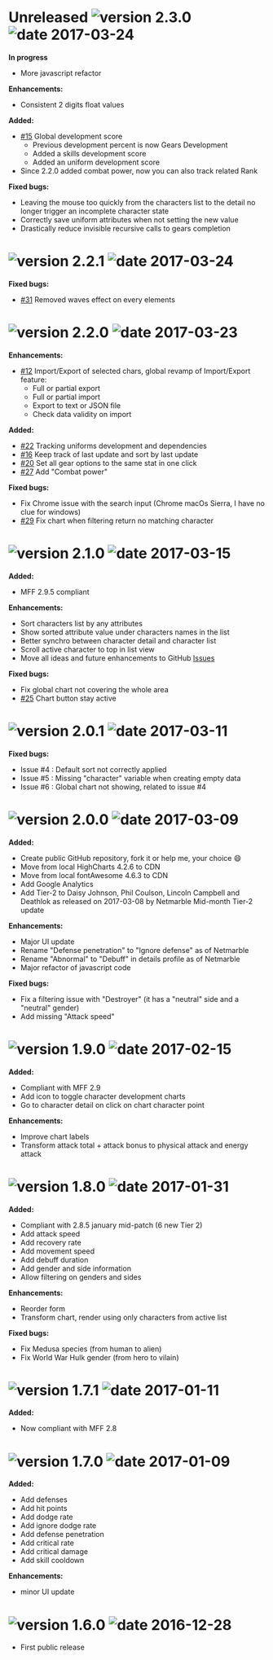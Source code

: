 # Unreleased ![version 2.3.0](https://img.shields.io/badge/version-2.3.0-brightgreen.svg?style=flat) ![date 2017-03-24](https://img.shields.io/badge/date-2017--03--24-red.svg?style=flat)

**In progress**

- More javascript refactor

**Enhancements:**

- Consistent 2 digits float values

**Added:**

- [#15](https://github.com/Mokhet/MFF-roster-tracker/issues/15) Global development score
  - Previous development percent is now Gears Development
  - Added a skills development score
  - Added an uniform development score
- Since 2.2.0 added combat power, now you can also track related Rank

**Fixed bugs:**

- Leaving the mouse too quickly from the characters list to the detail no longer trigger an incomplete character state
- Correctly save uniform attributes when not setting the new value
- Drastically reduce invisible recursive calls to gears completion

# ![version 2.2.1](https://img.shields.io/badge/version-2.2.1-brightgreen.svg?style=flat) ![date 2017-03-24](https://img.shields.io/badge/date-2017--03--24-red.svg?style=flat)

**Fixed bugs:**

- [#31](https://github.com/Mokhet/MFF-roster-tracker/issues/31) Removed waves effect on every elements

# ![version 2.2.0](https://img.shields.io/badge/version-2.2.0-brightgreen.svg?style=flat) ![date 2017-03-23](https://img.shields.io/badge/date-2017--03--23-red.svg?style=flat)

**Enhancements:**

- [#12](https://github.com/Mokhet/MFF-roster-tracker/issues/12) Import/Export of selected chars, global revamp of Import/Export feature:
  - Full or partial export
  - Full or partial import
  - Export to text or JSON file
  - Check data validity on import

**Added:**

- [#22](https://github.com/Mokhet/MFF-roster-tracker/issues/22) Tracking uniforms development and dependencies
- [#16](https://github.com/Mokhet/MFF-roster-tracker/issues/16) Keep track of last update and sort by last update
- [#20](https://github.com/Mokhet/MFF-roster-tracker/issues/20) Set all gear options to the same stat in one click
- [#27](https://github.com/Mokhet/MFF-roster-tracker/issues/27) Add "Combat power"

**Fixed bugs:**

- Fix Chrome issue with the search input (Chrome macOs Sierra, I have no clue for windows)
- [#29](https://github.com/Mokhet/MFF-roster-tracker/issues/29) Fix chart when filtering return no matching character

# ![version 2.1.0](https://img.shields.io/badge/version-2.1.0-brightgreen.svg?style=flat) ![date 2017-03-15](https://img.shields.io/badge/date-2017--03--15-red.svg?style=flat)

**Added:**

- MFF 2.9.5 compliant

**Enhancements:**

- Sort characters list by any attributes
- Show sorted attribute value under characters names in the list
- Better synchro between character detail and character list
- Scroll active character to top in list view
- Move all ideas and future enhancements to GitHub [Issues](https://github.com/Mokhet/MFF-roster-tracker/issues)

**Fixed bugs:**

- Fix global chart not covering the whole area
- [#25](https://github.com/Mokhet/MFF-roster-tracker/issues/25) Chart button stay active

# ![version 2.0.1](https://img.shields.io/badge/version-2.0.1-brightgreen.svg?style=flat) ![date 2017-03-11](https://img.shields.io/badge/date-2017--03--11-red.svg?style=flat)

**Fixed bugs:**

- Issue #4 : Default sort not correctly applied
- Issue #5 : Missing "character" variable when creating empty data
- Issue #6 : Global chart not showing, related to issue #4

# ![version 2.0.0](https://img.shields.io/badge/version-2.0.0-brightgreen.svg?style=flat) ![date 2017-03-09](https://img.shields.io/badge/date-2017--03--09-red.svg?style=flat)

**Added:**

- Create public GitHub repository, fork it or help me, your choice :smile:
- Move from local HighCharts 4.2.6 to CDN
- Move from local fontAwesome 4.6.3 to CDN
- Add Google Analytics
- Add Tier-2 to Daisy Johnson, Phil Coulson, Lincoln Campbell and Deathlok as released on 2017-03-08 by Netmarble Mid-month Tier-2 update

**Enhancements:**

- Major UI update
- Rename "Defense penetration" to "Ignore defense" as of Netmarble
- Rename "Abnormal" to "Debuff" in details profile as of Netmarble
- Major refactor of javascript code

**Fixed bugs:**

- Fix a filtering issue with "Destroyer" (it has a "neutral" side and a "neutral" gender)
- Add missing "Attack speed"

# ![version 1.9.0](https://img.shields.io/badge/version-1.9.0-brightgreen.svg?style=flat) ![date 2017-02-15](https://img.shields.io/badge/date-2017--02--15-red.svg?style=flat)

**Added:**

- Compliant with MFF 2.9
- Add icon to toggle character development charts
- Go to character detail on click on chart character point

**Enhancements:**

- Improve chart labels
- Transform attack total + attack bonus to physical attack and energy attack


# ![version 1.8.0](https://img.shields.io/badge/version-1.8.0-brightgreen.svg?style=flat) ![date 2017-01-31](https://img.shields.io/badge/date-2017--01--31-red.svg?style=flat)

**Added:**

- Compliant with 2.8.5 january mid-patch (6 new Tier 2)
- Add attack speed
- Add recovery rate
- Add movement speed
- Add debuff duration
- Add gender and side information
- Allow filtering on genders and sides

**Enhancements:**

- Reorder form
- Transform chart, render using only characters from active list

**Fixed bugs:**

- Fix Medusa species (from human to alien)
- Fix World War Hulk gender (from hero to vilain)


# ![version 1.7.1](https://img.shields.io/badge/version-1.7.1-brightgreen.svg?style=flat) ![date 2017-01-11](https://img.shields.io/badge/date-2017--01--11-red.svg?style=flat)

**Added:**

- Now compliant with MFF 2.8


# ![version 1.7.0](https://img.shields.io/badge/version-1.7.0-brightgreen.svg?style=flat) ![date 2017-01-09](https://img.shields.io/badge/date-2017--01--09-red.svg?style=flat)

**Added:**

- Add defenses
- Add hit points
- Add dodge rate
- Add ignore dodge rate
- Add defense penetration
- Add critical rate
- Add critical damage
- Add skill cooldown

**Enhancements:**

- minor UI update


# ![version 1.6.0](https://img.shields.io/badge/version-1.6.0-brightgreen.svg?style=flat) ![date 2016-12-28](https://img.shields.io/badge/date-2017--12--28-red.svg?style=flat)

- First public release
